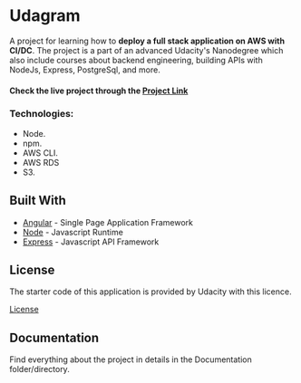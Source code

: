 # Udagram 

A project for learning how to **deploy a full stack application on AWS with CI/DC**. 
The project is a part of an advanced Udacity's Nanodegree which also include courses about backend engineering, building APIs with NodeJs, Express, PostgreSql, and more. 


#### Check the live project through the [Project Link](http://udagram2511.s3-website.eu-west-3.amazonaws.com/home)


### Technologies:

- Node.
- npm.
- AWS CLI.
- AWS RDS
- S3.

## Built With

- [Angular](https://angular.io/) - Single Page Application Framework
- [Node](https://nodejs.org) - Javascript Runtime
- [Express](https://expressjs.com/) - Javascript API Framework

## License
The starter code of this application is provided by Udacity with this licence. 

[License](LICENSE.txt)

## Documentation
Find everything about the project in details in the Documentation folder/directory. 
